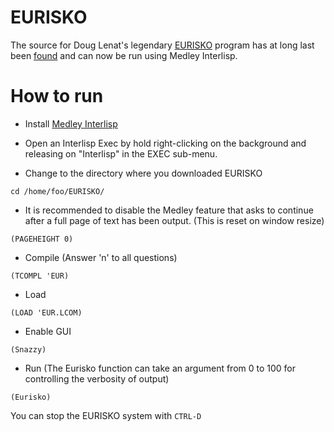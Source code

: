 # EURISKO

The source for Doug Lenat's legendary [EURISKO](https://en.wikipedia.org/wiki/Eurisko) program has at long last been [found](https://white-flame.com/am-eurisko.html) and can now be run using Medley Interlisp.

# How to run
* Install [Medley Interlisp](https://github.com/Interlisp/medley)  

* Open an Interlisp Exec by hold right-clicking on the background and releasing on "Interlisp" in the EXEC sub-menu.  

* Change to the directory where you downloaded EURISKO  
```
cd /home/foo/EURISKO/
```
* It is recommended to disable the Medley feature that asks to continue after a full page of text has been output. (This is reset on window resize)
```
(PAGEHEIGHT 0)
```
* Compile (Answer 'n' to all questions)
```
(TCOMPL 'EUR)
```
* Load
```
(LOAD 'EUR.LCOM)
```
* Enable GUI
```
(Snazzy)
```
* Run (The Eurisko function can take an argument from 0 to 100 for controlling the verbosity of output)
```
(Eurisko)
```

You can stop the EURISKO system with `CTRL-D`
